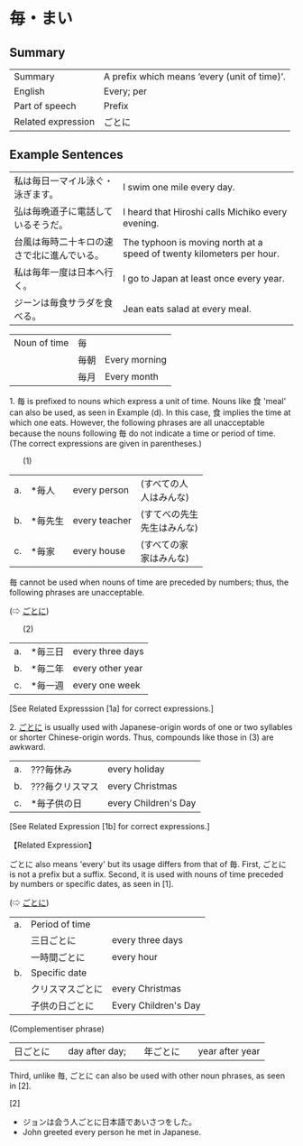 # 毎・まい

## Summary

<table><tr>   <td>Summary</td>   <td>A prefix which means ‘every (unit of time)’.</td></tr><tr>   <td>English</td>   <td>Every; per</td></tr><tr>   <td>Part of speech</td>   <td>Prefix</td></tr><tr>   <td>Related expression</td>   <td>ごとに</td></tr></table>

## Example Sentences

<table><tr>   <td>私は毎日一マイル泳ぐ・泳ぎます。</td>   <td>I swim one mile every day.</td></tr><tr>   <td>弘は毎晩道子に電話しているそうだ。</td>   <td>I heard that Hiroshi calls Michiko every evening.</td></tr><tr>   <td>台風は毎時二十キロの速さで北に進んでいる。</td>   <td>The typhoon is moving north at a speed of twenty kilometers per hour.</td></tr><tr>   <td>私は毎年一度は日本へ行く。</td>   <td>I go to Japan at least once every year.</td></tr><tr>   <td>ジーンは毎食サラダを食べる。</td>   <td>Jean eats salad at every meal.</td></tr></table>

<table class="table"> <tbody><tr class="tr head"> <td class="td"><span class="bold"><span>Noun of time</span> </span></td> <td class="td"><span class="concept">毎</span><span class="bold"> </span></td> <td class="td"><span>&nbsp;</span></td> </tr> <tr class="tr"> <td class="td"><span>&nbsp;</span></td> <td class="td"><span class="concept">毎</span><span>朝</span> </td> <td class="td"><span>Every    morning</span></td> </tr> <tr class="tr"> <td class="td"><span>&nbsp;</span></td> <td class="td"><span class="concept">毎</span><span>月</span> </td> <td class="td"><span>Every    month</span></td> </tr></tbody></table>

<p>1. <span class="cloze">毎</span> is prefixed to nouns which express a unit of time. Nouns like 食 'meal' can also be used, as seen in Example (d). In this case, 食 implies the time at which one eats. However, the following phrases are all unacceptable because the nouns following <span class="cloze">毎</span> do not indicate a time or period of time. (The correct expressions are given in parentheses.)</p>  <ul>(1)</ul>  <table class="table"> <tbody> <tr class="tr"> <td class="td">a. </td> <td class="td">*<span class="cloze">毎</span>人</td> <td class="td">every person</td> <td class="td">(すべての人<br>人はみんな)</td> </tr> <tr class="tr"> <td class="td">b. </td> <td class="td">*<span class="cloze">毎</span>先生</td> <td class="td">every teacher</td> <td class="td">(すてべの先生<br>先生はみんな)</td> </tr> <tr class="tr"> <td class="td">c. </td> <td class="td">*<span class="cloze">毎</span>家</td> <td class="td">every house</td> <td class="td">(すべての家<br>家はみんな)</td> </tr> </tbody> </table>  <p><span class="cloze">毎</span> cannot be used when nouns of time are preceded by numbers; thus, the following phrases are unacceptable.</p>  <p>(⇨ <a href="#㊦ ごとに">ごとに</a>)</p>  <ul>(2)</ul>  <table class="table"> <tbody> <tr class="tr"> <td class="td">a. </td> <td class="td">*<span class="cloze">毎</span>三日</td> <td class="td">every three days</td> </tr> <tr class="tr"> <td class="td">b. </td> <td class="td">*<span class="cloze">毎</span>二年</td> <td class="td">every other year</td> </tr> <tr class="tr"> <td class="td">c. </td> <td class="td">*<span class="cloze">毎</span>一週</td> <td class="td">every one week</td> </tr> </tbody> </table>  <p>[See Related Expresssion [1a] for correct expressions.]</p>  <p>2. <a href="#㊦ ごとに">ごとに</a> is usually used with Japanese-origin words of one or two syllables or shorter Chinese-origin words. Thus, compounds like those in (3) are awkward.</p>   <table class="table"> <tbody> <tr class="tr"> <td class="td">a. </td> <td class="td">???<span class="cloze">毎</span>休み</td> <td class="td">every holiday</td> </tr> <tr class="tr"> <td class="td">b. </td> <td class="td">???<span class="cloze">毎</span>クリスマス</td> <td class="td">every Christmas</td> </tr> <tr class="tr"> <td class="td">c. </td> <td class="td">*<span class="cloze">毎</span>子供の日</td> <td class="td">every Children's Day</td> </tr> </tbody> </table>  <p>[See Related Expression [1b] for correct expressions.]</p>  <p>【Related Expression】</p>  <p>ごとに also means 'every' but its usage differs from that of <span class="cloze">毎</span>. First, ごとに is not a prefix but a suffix. Second, it is used with nouns of time preceded by numbers or specific dates, as seen in [1].</p>  <p>(⇨ <a href="#㊦ ごとに">ごとに</a>)</p>  <table class="table"> <tbody> <tr class="tr"> <td class="td">a. </td> <td class="td">Period of time</td> <td class="td"></td> </tr> <tr class="tr"> <td class="td"></td> <td class="td">三日ごとに</td> <td class="td">every three days</td> </tr> <tr class="tr"> <td class="td"></td> <td class="td">一時間ごとに</td> <td class="td">every hour</td> </tr> <tr class="tr"> <td class="td">b. </td> <td class="td">Specific date</td> <td class="td"></td> </tr> <tr class="tr"> <td class="td"></td> <td class="td">クリスマスごとに</td> <td class="td">every Christmas</td> </tr> <tr class="tr"> <td class="td"></td> <td class="td">子供の日ごとに</td> <td class="td">Every Children's Day</td> </tr> </tbody> </table>   <p>(Complementiser phrase)</p>  <table class="table"> <tbody> <tr class="tr"> <td class="td">日ごとに　</td> <td class="td">day after day;　</td> <td class="td">年ごとに　</td> <td class="td">year after year</td> </tr> </tbody> </table>  <p>Third, unlike <span class="cloze">毎</span>, ごとに can also be used with other noun phrases, as seen in [2].</p>  <p>[2]</p>  <ul> <li>ジョンは会う人ごとに日本語であいさつをした。</li> <li>John greeted every person he met in Japanese.</li> </ul>

